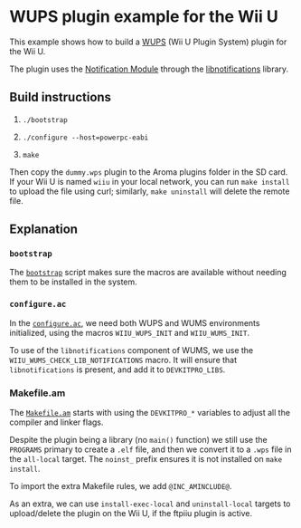 # WUPS plugin example for the Wii U

This example shows how to build a [WUPS](https://github.com/wiiu-env/WiiUPluginSystem)
(Wii U Plugin System) plugin for the Wii U.

The plugin uses the [Notification Module](https://github.com/wiiu-env/NotificationModule)
through the [libnotifications](https://github.com/wiiu-env/libnotifications) library.


## Build instructions

1. `./bootstrap`

2. `./configure --host=powerpc-eabi`

3. `make`

Then copy the `dummy.wps` plugin to the Aroma plugins folder in the SD card. If your Wii U
is named `wiiu` in your local network, you can run `make install` to upload the file using
curl; similarly, `make uninstall` will delete the remote file.


## Explanation

### `bootstrap`

The [`bootstrap`](bootstrap) script makes sure the macros are available without needing
them to be installed in the system.

### `configure.ac`

In the [`configure.ac`](configure.ac), we need both WUPS and WUMS environments initialized, using the macros
`WIIU_WUPS_INIT` and `WIIU_WUMS_INIT`.

To use of the `libnotifications` component of WUMS, we use the
`WIIU_WUMS_CHECK_LIB_NOTIFICATIONS` macro. It will ensure that `libnotifications` is
present, and add it to `DEVKITPRO_LIBS`.

### Makefile.am

The [`Makefile.am`](Makefile.am) starts with using the `DEVKITPRO_*` variables to adjust
all the compiler and linker flags.

Despite the plugin being a library (no `main()` function) we still use the `PROGRAMS`
primary to create a `.elf` file, and then we convert it to a `.wps` file in the
`all-local` target. The `noinst_` prefix ensures it is not installed on `make install`.

To import the extra Makefile rules, we add `@INC_AMINCLUDE@`.

As an extra, we can use `install-exec-local` and `uninstall-local` targets to
upload/delete the plugin on the Wii U, if the ftpiiu plugin is active.
